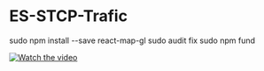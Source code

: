 # ES-STCP-Trafic

sudo npm install --save react-map-gl
sudo audit fix
sudo npm fund

[![Watch the video](https://img.youtube.com/vi/T-SM2wZhvvs38/maxresdefault.jpg)](https://youtu.be/T-SM2wZhvvs38)





